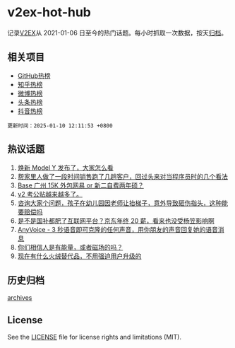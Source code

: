 # v2ex-hot-hub

 记录[V2EX](https://www.v2ex.com/)从 2021-01-06 日至今的热门话题。每小时抓取一次数据，按天[归档](archives)。
 
 ## 相关项目

- [GitHub热榜](https://github.com/lonnyzhang423/github-hot-hub)
- [知乎热榜](https://github.com/lonnyzhang423/zhihu-hot-hub)
- [微博热榜](https://github.com/lonnyzhang423/weibo-hot-hub)
- [头条热榜](https://github.com/lonnyzhang423/toutiao-hot-hub)
- [抖音热榜](https://github.com/lonnyzhang423/douyin-hot-hub)


 `更新时间：2025-01-10 12:11:53 +0800`

## 热议话题

1. [焕新 Model Y 发布了，大家怎么看](https://www.v2ex.com/t/1104047)
1. [帮家里人做了一段时间销售跑了几趟客户，回过头来对当程序员时的几个看法](https://www.v2ex.com/t/1103921)
1. [Base 广州 15K 外包网易 or 新二自费两年硕？](https://www.v2ex.com/t/1103902)
1. [v2 考公贴越来越多了。](https://www.v2ex.com/t/1104038)
1. [咨询大家个问题，孩子在幼儿园因老师让抬梯子，意外导致砸伤指头，这种能要赔偿吗](https://www.v2ex.com/t/1103936)
1. [是不是国补都肥了互联网平台？京东年终 20 薪，看来也没受杨笠影响啊](https://www.v2ex.com/t/1104040)
1. [AnyVoice - 3 秒语音即可克隆的任何声音，用你朋友的声音回复她的语音消息](https://www.v2ex.com/t/1103869)
1. [你们相信人是有能量，或者磁场的吗？](https://www.v2ex.com/t/1103967)
1. [现在有什么火绒替代品，不用强迫用户升级的](https://www.v2ex.com/t/1104026)

## 历史归档

[archives](archives)

## License

See the [LICENSE](LICENSE) file for license rights and limitations (MIT).
